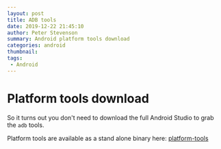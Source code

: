 ```yaml
---
layout: post
title: ADB tools
date: 2019-12-22 21:45:10
author: Peter Stevenson
summary: Android platform tools download
categories: android
thumbnail:
tags:
 - Android
---
```


# Platform tools download

So it turns out you don't need to download the full Android Studio to grab the `adb` tools.

Platform tools are available as a stand alone binary here: [platform-tools](https://developer.android.com/studio/releases/platform-tools)
